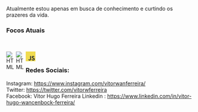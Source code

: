 Atualmente estou apenas em busca de conhecimento e curtindo os prazeres da vida.
<br />
### Focos Atuais
<br />

<img align="left" alt="HTML" width="26px"
src="https://user-images.githubusercontent.com/101065039/166819786-0ca2dd1b-1aa8-4728-8795-b9f4b017be74.png" />
<img align="left" alt="HTML" width="26px"
src="https://user-images.githubusercontent.com/101065039/166820015-004eff83-2549-46f3-bf83-3245d5567218.png" />
<img align="left" alt="HTML" width="26px"
src="https://raw.githubusercontent.com/github/explore/80688e429a7d4ef2fca1e82350fe8e3517d3494d/topics/javascript/javascript.png" />

<br />

### Redes Sociais:
Instagram: https://www.instagram.com/vitorwanferreira/
<br />
Twitter: https://twitter.com/vitorwferreira
<br />
Facebook: Vitor Hugo Ferreira 
Linkedin :  https://www.linkedin.com/in/vitor-hugo-wancenbock-ferreira/
